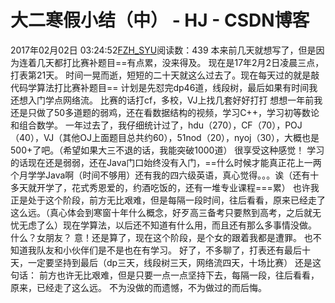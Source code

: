 # 大二寒假小结（中） - HJ - CSDN博客
2017年02月02日 03:24:52[FZH_SYU](https://me.csdn.net/feizaoSYUACM)阅读数：439
本来前几天就想写了，但是因为连着几天都打比赛补题目==有点累，没来得及。
现在是17年2月2日凌晨三点，打表第21天。
时间一晃而逝，短短的二十天就这么过去了。现在每天过的就是敲代码学算法打比赛补题目==
计划是先怼完dp46道，线段树，最后如果有时间我还想入门学点网络流。
比赛的话打cf，多校，VJ上找几套好好打打
想想一年前我还是只做了50多道题的弱鸡，还在看数据结构的视频，学习C++，学习初等数论和组合数学。
一年过去了，我仔细统计过了，hdu（270），CF（70），POJ（40），VJ（其他OJ上面题目总共约60），51nod（20），nyoj（30），大概也是500+了吧。（希望如果大三不退的话，我能突破1000道）
很享受这种感觉！
学习的话现在还是弱弱，还在Java门口始终没有入门，==什么时候才能真正花上一两个月学学Java啊（时间不够用）还有我的四六级英语，真心觉得。。。诶（还有十多天就开学了，花式秀恩爱的，约酒吃饭的，还有一堆专业课程===累）
也许我正是处于这个阶段，前方无比艰难，但是每隔一段时间，往后看看，原来已经走了这么远。（真心体会到寒窗十年什么概念，好歹高三备考只要熬到高考，之后就无忧无虑了么）现在学算法，以后还不知道有什么用，而且还有那么多事情没做。
什么？女朋友？
意！还是算了，现在这个阶段，是个女的跟着我都是遭罪。
也不知道我队友和小伙伴们是不是也在有学习。
好了，不多聊了，打表还有最后十天，一定要坚持到最后（dp三天，线段树三天，网络流四天，十场比赛）
还是这句话：
前方也许无比艰难，但是只要一点一点坚持下去，每隔一段，往后看看，原来，已经走了这么远。
不为没做的而遗憾，不为做过的而后悔。

